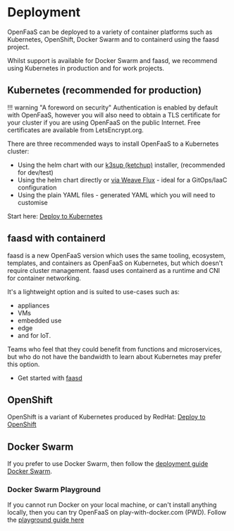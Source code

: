 # Deployment

OpenFaaS can be deployed to a variety of container platforms such as Kubernetes, OpenShift, Docker Swarm and to containerd using the faasd project.

Whilst support is available for Docker Swarm and faasd, we recommend using Kubernetes in production and for work projects.

## Kubernetes (recommended for production)

!!! warning "A foreword on security"
    Authentication is enabled by default with OpenFaaS, however you will also need to obtain a TLS certificate for your cluster if you are using OpenFaaS on the public Internet. Free certificates are available from LetsEncrypt.org.

There are three recommended ways to install OpenFaaS to a Kubernetes cluster:

* Using the helm chart with our [k3sup (ketchup)](https://k3sup.dev/) installer, (recommended for dev/test)
* Using the helm chart directly or [via Weave Flux](https://www.openfaas.com/blog/openfaas-flux/) - ideal for a GitOps/IaaC configuration
* Using the plain YAML files - generated YAML which you will need to customise

Start here: [Deploy to Kubernetes](/deployment/kubernetes/)

## faasd with containerd

faasd is a new OpenFaaS version which uses the same tooling, ecosystem, templates, and containers as OpenFaaS on Kubernetes, but which doesn't require cluster management. faasd uses containerd as a runtime and CNI for container networking.

It's a lightweight option and is suited to use-cases such as:

- appliances
- VMs
- embedded use
- edge
- and for IoT.

Teams who feel that they could benefit from functions and microservices, but who do not have the bandwidth to learn about Kubernetes may prefer this option.

* Get started with [faasd](https://github.com/alexellis/faasd/)

## OpenShift

OpenShift is a variant of Kubernetes produced by RedHat: [Deploy to OpenShift](/deployment/openshift/)

## Docker Swarm

If you prefer to use Docker Swarm, then follow the [deployment guide Docker Swarm](/deployment/docker-swarm/).

### Docker Swarm Playground

If you cannot run Docker on your local machine, or can't install anything locally, then you can try OpenFaaS on play-with-docker.com (PWD). Follow the [playground guide here](/deployment/play-with-docker/)
